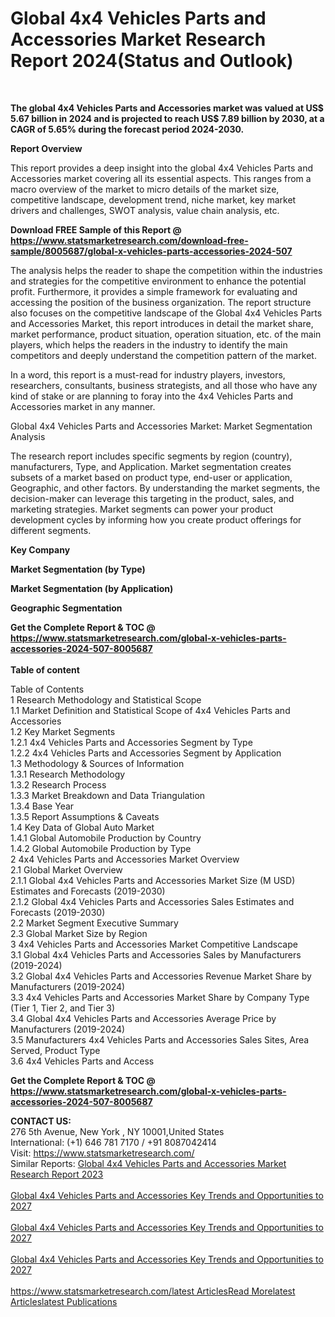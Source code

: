<h1>Global 4x4 Vehicles Parts and Accessories Market Research Report 2024(Status and Outlook)</h1><br/><p><strong>The global 4x4 Vehicles Parts and Accessories market was valued at US$ 5.67 billion in 2024 and is projected to reach US$ 7.89 billion by 2030, at a <strong>CAGR</strong> of 5.65% during the forecast period 2024-2030.</strong></p><p><strong>Report Overview</strong></p><p>This report provides a deep insight into the global 4x4 Vehicles Parts and Accessories market covering all its essential aspects. This ranges from a macro overview of the market to micro details of the market size, competitive landscape, development trend, niche market, key market drivers and challenges, SWOT analysis, value chain analysis, etc.</p><p><strong>Download FREE Sample of this Report @ <a href="https://www.statsmarketresearch.com/download-free-sample/8005687/global-x-vehicles-parts-accessories-2024-507">https://www.statsmarketresearch.com/download-free-sample/8005687/global-x-vehicles-parts-accessories-2024-507</a></strong></p><p>The analysis helps the reader to shape the competition within the industries and strategies for the competitive environment to enhance the potential profit. Furthermore, it provides a simple framework for evaluating and accessing the position of the business organization. The report structure also focuses on the competitive landscape of the Global 4x4 Vehicles Parts and Accessories Market, this report introduces in detail the market share, market performance, product situation, operation situation, etc. of the main players, which helps the readers in the industry to identify the main competitors and deeply understand the competition pattern of the market.</p><p>In a word, this report is a must-read for industry players, investors, researchers, consultants, business strategists, and all those who have any kind of stake or are planning to foray into the 4x4 Vehicles Parts and Accessories market in any manner.</p><p>Global 4x4 Vehicles Parts and Accessories Market: Market Segmentation Analysis</p><p>The research report includes specific segments by region (country), manufacturers, Type, and Application. Market segmentation creates subsets of a market based on product type, end-user or application, Geographic, and other factors. By understanding the market segments, the decision-maker can leverage this targeting in the product, sales, and marketing strategies. Market segments can power your product development cycles by informing how you create product offerings for different segments.</p><p><strong>Key Company</strong></p><p><strong>Market Segmentation (by Type)</strong></p><p><strong>Market Segmentation (<strong>by Application</strong>)</strong></p><p><strong>Geographic Segmentation</strong></p><div><b>Get the Complete Report & TOC @ <a href="https://www.statsmarketresearch.com/global-x-vehicles-parts-accessories-2024-507-8005687">https://www.statsmarketresearch.com/global-x-vehicles-parts-accessories-2024-507-8005687</a></b></div><br><b>Table of content</b><p>Table of Contents<br />1 Research Methodology and Statistical Scope<br />1.1 Market Definition and Statistical Scope of 4x4 Vehicles Parts and Accessories<br />1.2 Key Market Segments<br />1.2.1 4x4 Vehicles Parts and Accessories Segment by Type<br />1.2.2 4x4 Vehicles Parts and Accessories Segment by Application<br />1.3 Methodology & Sources of Information<br />1.3.1 Research Methodology<br />1.3.2 Research Process<br />1.3.3 Market Breakdown and Data Triangulation<br />1.3.4 Base Year<br />1.3.5 Report Assumptions & Caveats<br />1.4 Key Data of Global Auto Market<br />1.4.1 Global Automobile Production by Country<br />1.4.2 Global Automobile Production by Type<br />2 4x4 Vehicles Parts and Accessories Market Overview<br />2.1 Global Market Overview<br />2.1.1 Global 4x4 Vehicles Parts and Accessories Market Size (M USD) Estimates and Forecasts (2019-2030)<br />2.1.2 Global 4x4 Vehicles Parts and Accessories Sales Estimates and Forecasts (2019-2030)<br />2.2 Market Segment Executive Summary<br />2.3 Global Market Size by Region<br />3 4x4 Vehicles Parts and Accessories Market Competitive Landscape<br />3.1 Global 4x4 Vehicles Parts and Accessories Sales by Manufacturers (2019-2024)<br />3.2 Global 4x4 Vehicles Parts and Accessories Revenue Market Share by Manufacturers (2019-2024)<br />3.3 4x4 Vehicles Parts and Accessories Market Share by Company Type (Tier 1, Tier 2, and Tier 3)<br />3.4 Global 4x4 Vehicles Parts and Accessories Average Price by Manufacturers (2019-2024)<br />3.5 Manufacturers 4x4 Vehicles Parts and Accessories Sales Sites, Area Served, Product Type<br />3.6 4x4 Vehicles Parts and Access<br><div><b>Get the Complete Report & TOC @ <a href="https://www.statsmarketresearch.com/global-x-vehicles-parts-accessories-2024-507-8005687">https://www.statsmarketresearch.com/global-x-vehicles-parts-accessories-2024-507-8005687</a></b></div></p> <b>CONTACT US:</b><br>276 5th Avenue, New York , NY 10001,United States<br>International: (+1) 646 781 7170 / +91 8087042414<br>Visit: <a href="https://www.statsmarketresearch.com/">https://www.statsmarketresearch.com/</a><br>Similar Reports: <a href="https://www.statsmarketresearch.com/global-x-vehicles-parts-accessories-2024-507-8005687">Global 4x4 Vehicles Parts and Accessories Market Research Report 2023</a><br/><br/><a href="https://www.statsmarketresearch.com/global-x-vehicles-parts-accessories-2024-507-8005687">Global 4x4 Vehicles Parts and Accessories Key Trends and Opportunities to 2027</a><br/><br/><a href="https://www.statsmarketresearch.com/global-x-vehicles-parts-accessories-2024-507-8005687">Global 4x4 Vehicles Parts and Accessories Key Trends and Opportunities to 2027</a><br/><br/><a href="https://www.statsmarketresearch.com/global-x-vehicles-parts-accessories-2024-507-8005687">Global 4x4 Vehicles Parts and Accessories Key Trends and Opportunities to 2027</a><br/><br/><a href="https://gyeongbokgung.com">https://www.statsmarketresearch.com/</a><a href="https://hallyeomaritime.com">latest Articles</a><a href="https://jingwansa.com">Read More</a><a href=https://nguoiviet.jp/">latest Articles</a><a href="https://www.intelmarketresearch.com/">latest Publications</a>